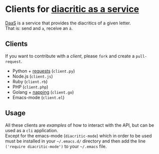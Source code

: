 # Clients for [diacritic as a service](http://diacritic.braincandy.com.ar/)

[DaaS](http://diacritic.braincandy.com.ar/) is a service that provides the diacritics of a given letter.  
That is: send and `a`, receive an `á`.  

## Clients

If you want to contribute with a *client*, please `fork` and create a `pull-request`.  

* Python + [requests](http://docs.python-requests.org/en/latest/) (`client.py`)
* Node.js (`client.js`)
* Ruby (`client.rb`)
* PHP (`client.php`)
* Golang + [napping](https://github.com/jmcvetta/napping) (`client.go`)
* Emacs-mode (`client.el`)

## Usage

All these clients are *examples* of how to interact with the API, but can be used as a `cli` application.  
Except for the emacs-mode (`diacritic-mode`) which in order to be used must be installed in your `~/.emacs.d/` directory and then add the line `('require diacritic-mode')` to your `~/.emacs` file.
